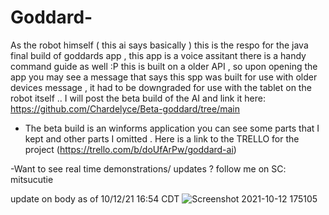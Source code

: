 # Goddard-
As the robot himself ( this ai says basically ) this is the respo for the java final build of goddards app , this app is a voice assitant there is a handy command guide as well :P this is built on a older API , so upon opening the app you may see a message that says this spp was built for use with older devices message , it had to be downgraded for use with the tablet on the robot itself .. I will post the beta build of the AI and link it here:   https://github.com/Chardelyce/Beta-goddard/tree/main 





- The beta build is an winforms application you can see some parts that I kept and other parts I omitted . Here is a link to the TRELLO for the project (https://trello.com/b/doUfArPw/goddard-ai)



-Want to see real time demonstrations/ updates ? follow me on SC: mitsucutie

update on body as of 10/12/21 16:54 CDT
![Screenshot 2021-10-12 175105](https://user-images.githubusercontent.com/63970461/137039560-02232831-eabf-4e40-88c7-4ccdce865310.png)
